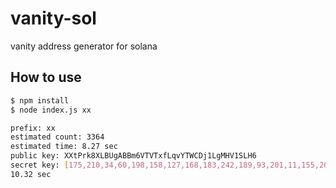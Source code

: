 # vanity-sol

vanity address generator for solana

## How to use

```sh
$ npm install
$ node index.js xx

prefix: xx
estimated count: 3364
estimated time: 8.27 sec
public key: XXtPrk8XLBUgABBm6VTVTxfLqvYTWCDj1LgMHV1SLH6
secret key: [175,210,34,60,198,158,127,168,183,242,189,93,201,11,155,200,174,105,235,150,168,201,32,59,165,227,200,225,237,50,54,175,7,210,88,232,211,169,244,203,116,206,34,66,159,196,72,252,181,51,218,115,214,42,15,116,191,131,165,167,255,51,3,185]
10.32 sec
```
